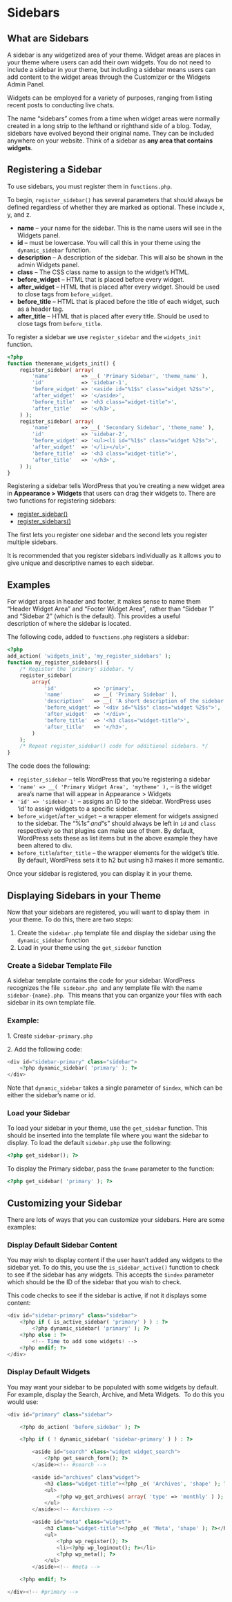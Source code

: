 # Sidebars

## What are Sidebars

A sidebar is any widgetized area of your theme. Widget areas are places in your theme where users can add their own widgets. You do not need to include a sidebar in your theme, but including a sidebar means users can add content to the widget areas through the Customizer or the Widgets Admin Panel.

Widgets can be employed for a variety of purposes, ranging from listing recent posts to conducting live chats.

The name “sidebars” comes from a time when widget areas were normally created in a long strip to the lefthand or righthand side of a blog. Today, sidebars have evolved beyond their original name. They can be included anywhere on your website. Think of a sidebar as **any area that contains widgets**.

## Registering a Sidebar

To use sidebars, you must register them in `functions.php`.

To begin, `register_sidebar()` has several parameters that should always be defined regardless of whether they are marked as optional. These include x, y, and z.

*   **name** – your name for the sidebar. This is the name users will see in the Widgets panel.
*   **id** – must be lowercase. You will call this in your theme using the `dynamic_sidebar` function.
*   **description** – A description of the sidebar. This will also be shown in the admin Widgets panel.
*   **class** – The CSS class name to assign to the widget’s HTML.
*   **before\_widget** – HTML that is placed before every widget.
*   **after\_widget** – HTML that is placed after every widget. Should be used to close tags from `before_widget`.
*   **before\_title** – HTML that is placed before the title of each widget, such as a header tag.
*   **after\_title** – HTML that is placed after every title. Should be used to close tags from `before_title`.

To register a sidebar we use `register_sidebar` and the `widgets_init` function.

```php
<?php
function themename_widgets_init() {
	register_sidebar( array(
		'name'          => __( 'Primary Sidebar', 'theme_name' ),
		'id'            => 'sidebar-1',
		'before_widget' => '<aside id="%1$s" class="widget %2$s">',
		'after_widget'  => '</aside>',
		'before_title'  => '<h3 class="widget-title">',
		'after_title'   => '</h3>',
	) );
	register_sidebar( array(
		'name'          => __( 'Secondary Sidebar', 'theme_name' ),
		'id'            => 'sidebar-2',
		'before_widget' => '<ul><li id="%1$s" class="widget %2$s">',
		'after_widget'  => '</li></ul>',
		'before_title'  => '<h3 class="widget-title">',
		'after_title'   => '</h3>',
	) );
}
```

Registering a sidebar tells WordPress that you’re creating a new widget area in **Appearance > Widgets** that users can drag their widgets to. There are two functions for registering sidebars:

*   [register\_sidebar()](https://developer.wordpress.org/reference/functions/register_sidebar/)
*   [register\_sidebars()](https://developer.wordpress.org/reference/functions/register_sidebars/)

The first lets you register one sidebar and the second lets you register multiple sidebars.

It is recommended that you register sidebars individually as it allows you to give unique and descriptive names to each sidebar.

## Examples

For widget areas in header and footer, it makes sense to name them “Header Widget Area” and “Footer Widget Area”,  rather than “Sidebar 1” and “Sidebar 2” (which is the default). This provides a useful description of where the sidebar is located.

The following code, added to `functions.php` registers a sidebar:

```php
<?php
add_action( 'widgets_init', 'my_register_sidebars' );
function my_register_sidebars() {
	/* Register the 'primary' sidebar. */
	register_sidebar(
		array(
			'id'            => 'primary',
			'name'          => __( 'Primary Sidebar' ),
			'description'   => __( 'A short description of the sidebar.' ),
			'before_widget' => '<div id="%1$s" class="widget %2$s">',
			'after_widget'  => '</div>',
			'before_title'  => '<h3 class="widget-title">',
			'after_title'   => '</h3>',
		)
	);
	/* Repeat register_sidebar() code for additional sidebars. */
}
```

The code does the following:

*   `register_sidebar` – tells WordPress that you’re registering a sidebar
*   `'name' => __( 'Primary Widget Area', 'mytheme' ),` – is the widget area’s name that will appear in Appearance > Widgets
*   `'id' => 'sidebar-1'` – assigns an ID to the sidebar. WordPress uses ‘id’ to assign widgets to a specific sidebar.
*   `before_widget`/`after_widget` – a wrapper element for widgets assigned to the sidebar. The “%1$s” and “%2$s” should always be left in `id` and `class` respectively so that plugins can make use of them. By default, WordPress sets these as list items but in the above example they have been altered to div.
*   `before_title`/`after_title` – the wrapper elements for the widget’s title. By default, WordPress sets it to h2 but using h3 makes it more semantic.

Once your sidebar is registered, you can display it in your theme.

## Displaying Sidebars in your Theme

Now that your sidebars are registered, you will want to display them  in  your theme. To do this, there are two steps:

1.  Create the `sidebar.php` template file and display the sidebar using the `dynamic_sidebar` function
2.  Load in your theme using the `get_sidebar` function

### Create a Sidebar Template File

A sidebar template contains the code for your sidebar. WordPress recognizes the file  `sidebar.php`  and any template file with the name `sidebar-{name}.php`.  This means that you can organize your files with each sidebar in its own template file.

### Example:

1\. Create `sidebar-primary.php`

2\. Add the following code:

```php
<div id="sidebar-primary" class="sidebar">
	<?php dynamic_sidebar( 'primary' ); ?>
</div>
```

Note that `dynamic_sidebar` takes a single parameter of `$index`, which can be either the sidebar’s name or id.

### Load your Sidebar

To load your sidebar in your theme, use the `get_sidebar` function. This should be inserted into the template file where you want the sidebar to display. To load the default `sidebar.php` use the following:

```php
<?php get_sidebar(); ?>
```

To display the Primary sidebar, pass the `$name` parameter to the function:

```php
<?php get_sidebar( 'primary' ); ?>
```

## Customizing your Sidebar

There are lots of ways that you can customize your sidebars. Here are some examples:

### Display Default Sidebar Content

You may wish to display content if the user hasn’t added any widgets to the sidebar yet. To do this, you use the `is_sidebar_active()` function to check to see if the sidebar has any widgets. This accepts the `$index` parameter which should be the ID of the sidebar that you wish to check.

This code checks to see if the sidebar is active, if not it displays some content:

```php
<div id="sidebar-primary" class="sidebar">
	<?php if ( is_active_sidebar( 'primary' ) ) : ?>
		<?php dynamic_sidebar( 'primary' ); ?>
	<?php else : ?>
		<!-- Time to add some widgets! -->
	<?php endif; ?>
</div>
```

### Display Default Widgets

You may want your sidebar to be populated with some widgets by default. For example, display the Search, Archive, and Meta Widgets.  To do this you would use:

```php
<div id="primary" class="sidebar">

	<?php do_action( 'before_sidebar' ); ?>

	<?php if ( ! dynamic_sidebar( 'sidebar-primary' ) ) : ?>

		<aside id="search" class="widget widget_search">
			<?php get_search_form(); ?>
		</aside><!-- #search -->

		<aside id="archives" class"widget">
			<h3 class="widget-title"><?php _e( 'Archives', 'shape' ); ?></h3>
			<ul>
				<?php wp_get_archives( array( 'type' => 'monthly' ) ); ?>
			</ul>
		</aside><!-- #archives -->

		<aside id="meta" class="widget">
			<h3 class="widget-title"><?php _e( 'Meta', 'shape' ); ?></h3>
			<ul>
				<?php wp_register(); ?>
				<li><?php wp_loginout(); ?></li>
				<?php wp_meta(); ?>
			</ul>
		</aside><!-- #meta -->

	<?php endif; ?>

</div><!-- #primary -->
```